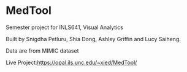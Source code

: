 # MedTool

Semester project for INLS641, Visual Analytics

Built by Snigdha Petluru, Shia Dong, Ashley Griffin and Lucy Saiheng.

Data are from MIMIC dataset

Live Project:https://opal.ils.unc.edu/~xied/MedTool/
